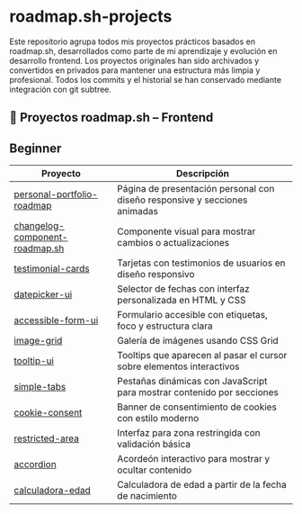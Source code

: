 # roadmap.sh-projects
Este repositorio agrupa todos mis proyectos prácticos basados en roadmap.sh, desarrollados como parte de mi aprendizaje y evolución en desarrollo frontend.
Los proyectos originales han sido archivados y convertidos en privados para mantener una estructura más limpia y profesional. 
Todos los commits y el historial se han conservado mediante integración con git subtree.

## 🚀 Proyectos roadmap.sh – Frontend

## Beginner

| Proyecto                          | Descripción                                                                 |
|----------------------------------|------------------------------------------------------------------------------|
| [personal-portfolio-roadmap](https://github.com/loli-digital/roadmap.sh/tree/main/frontend/personal-portfolio-roadmap)         | Página de presentación personal con diseño responsive y secciones animadas         |
| [changelog-component-roadmap.sh](https://github.com/loli-digital/roadmap.sh/tree/main/frontend/changelog-component-roadmap.sh)         | Componente visual para mostrar cambios o actualizaciones   |
| [testimonial-cards](https://github.com/loli-digital/roadmap.sh/tree/main/frontend/testimonial-cards)         | Tarjetas con testimonios de usuarios en diseño responsivo                  |
| [datepicker-ui](https://github.com/loli-digital/roadmap.sh/tree/main/frontend/datepicker-ui)                 | Selector de fechas con interfaz personalizada en HTML y CSS               |
| [accessible-form-ui](https://github.com/loli-digital/roadmap.sh/tree/main/frontend/accessible-form-ui)       | Formulario accesible con etiquetas, foco y estructura clara               |
| [image-grid](https://github.com/loli-digital/roadmap.sh/tree/main/frontend/image-grid)                       | Galería de imágenes usando CSS Grid                                       |
| [tooltip-ui](https://github.com/loli-digital/roadmap.sh/tree/main/frontend/tooltip-ui)                       | Tooltips que aparecen al pasar el cursor sobre elementos interactivos     |
| [simple-tabs](https://github.com/loli-digital/roadmap.sh/tree/main/frontend/simple-tabs)                     | Pestañas dinámicas con JavaScript para mostrar contenido por secciones    |
| [cookie-consent](https://github.com/loli-digital/roadmap.sh/tree/main/frontend/cookie-consent)               | Banner de consentimiento de cookies con estilo moderno                    |
| [restricted-area](https://github.com/loli-digital/roadmap.sh/tree/main/frontend/restricted-area)             | Interfaz para zona restringida con validación básica                      |
| [accordion](https://github.com/loli-digital/roadmap.sh/tree/main/frontend/accordion)                         | Acordeón interactivo para mostrar y ocultar contenido                     |
| [calculadora-edad](https://github.com/loli-digital/roadmap.sh/tree/main/frontend/calculadora-edad)           | Calculadora de edad a partir de la fecha de nacimiento                    |
